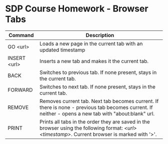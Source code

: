 # SDP Course Homework - Browser Tabs

| Command | Description |
----------|-------------|
|GO  \<url> | Loads a new page in the current tab with an updated timestamp|
INSERT \<url>| Inserts a new tab and makes it the current tab. |
BACK | Switches to previous tab. If none present, stays in the current tab. |
FORWARD | Switches to next tab. If none present, stays in the current tab. |
REMOVE | Removes current tab. Next tab becomes current. If there is none - previous tab becomes current. If neither - opens a new tab with "about:blank" url.|
PRINT | Prints all tabs in the order they are saved in the browser using the following format: *\<url> \<timestamp>*. Current browser is marked with '>'.|

